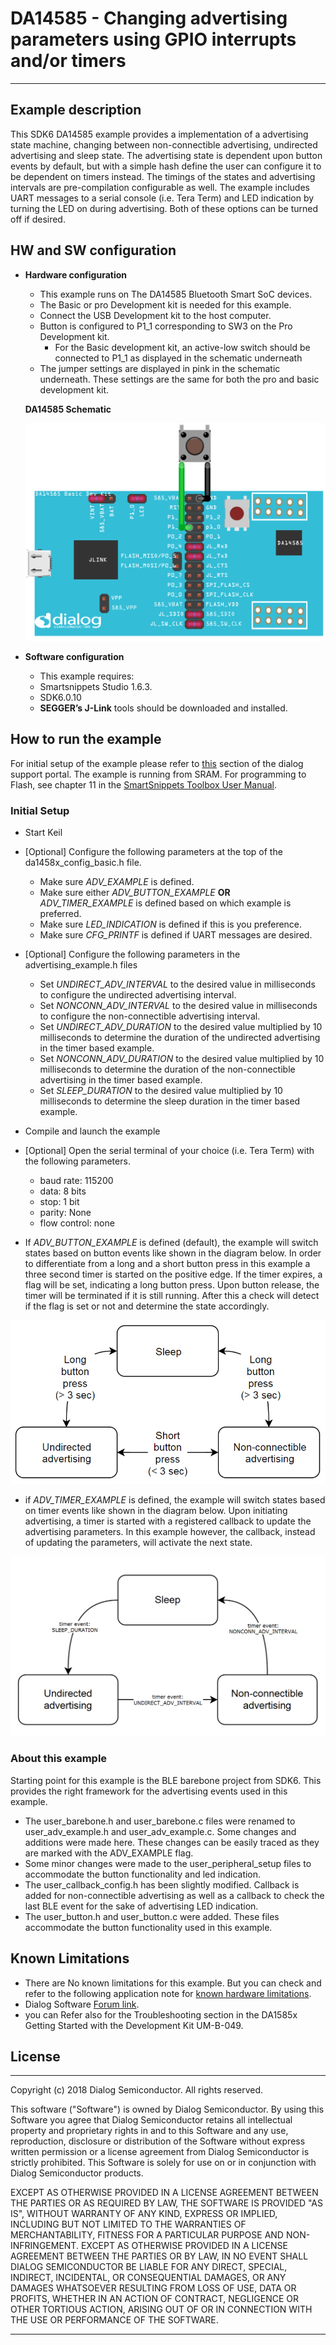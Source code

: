 # DA14585 - Changing advertising parameters using GPIO interrupts and/or timers

---


## Example description

This SDK6 DA14585 example provides a implementation of a advertising state machine, changing between non-connectible advertising, undirected advertising and sleep state. The advertising state is dependent upon button events by default, but with a simple hash define the user can configure it to be dependent on timers instead. The timings of the states and advertising intervals are pre-compilation configurable as well. The example includes UART messages to a serial console (i.e. Tera Term) and LED indication by turning the LED on during advertising. Both of these options can be turned off if desired.
## HW and SW configuration


* **Hardware configuration**

	- This example runs on The DA14585 Bluetooth Smart SoC devices.
	- The Basic or pro Development kit is needed for this example.
	- Connect the USB Development kit to the host computer.
	- Button is configured to P1_1 corresponding to SW3 on the Pro Development kit.
		- For the Basic development kit, an active-low switch should be connected to P1_1 as displayed in the schematic underneath
	- The jumper settings are displayed in pink in the schematic underneath. These settings are the same for both the pro and basic development kit.

	**DA14585 Schematic**

	![breadboard](assets/advertising_example_schematic.png)


* **Software configuration**

	- This example requires:
    * Smartsnippets Studio 1.6.3.
    * SDK6.0.10
	- **SEGGER’s J-Link** tools should be downloaded and installed.


## How to run the example

For initial setup of the example please refer to [this](https://support.dialog-semiconductor.com/resource/da1458x-example-setup) section of the dialog support portal.
The example is running from SRAM. For programming to Flash, see chapter 11 in the [SmartSnippets Toolbox User Manual](https://support.dialog-semiconductor.com/resource/um-b-083-smartsnippets-toolbox-user-manual).

### Initial Setup

 - Start Keil
 - [Optional] Configure the following parameters at the top of the da1458x_config_basic.h file.
 	- Make sure *ADV_EXAMPLE* is defined.
 	- Make sure either *ADV_BUTTON_EXAMPLE* **OR** *ADV_TIMER_EXAMPLE* is defined based on which example is preferred.
 	- Make sure *LED_INDICATION* is defined if this is you preference.
 	- Make sure *CFG_PRINTF*  is defined if UART messages are desired.


 - [Optional] Configure the following parameters in the advertising_example.h files
 	- Set *UNDIRECT_ADV_INTERVAL* to the desired value in milliseconds to configure the undirected advertising interval.
 	- Set *NONCONN_ADV_INTERVAL* to the desired value in milliseconds to configure the non-connectible advertising interval.
 	- Set *UNDIRECT_ADV_DURATION* to the desired value multiplied by 10 milliseconds to determine the duration of the undirected advertising in the timer based example.
 	- Set *NONCONN_ADV_DURATION* to the desired value multiplied by 10 milliseconds to determine the duration of the non-connectible advertising in the timer based example.
 	- Set *SLEEP_DURATION* to the desired value multiplied by 10 milliseconds to determine the sleep duration in the timer based example.


 - Compile and launch the example

 - [Optional] Open the serial terminal of your choice (i.e. Tera Term) with the following parameters.
	- baud rate: 115200
	- data: 8 bits
	- stop: 1 bit
	- parity: None
	- flow  control: none

- If *ADV_BUTTON_EXAMPLE* is defined (default), the example will switch states based on button events like shown in the diagram below. In order to differentiate from a long and a short button press in this example a three second timer is started on the positive edge. If the timer expires, a flag will be set, indicating a long button press. Upon button release, the timer will be terminated if it is still running. After this a check will detect if the flag is set or not and determine the state accordingly.

![adv_button_diagram](assets/adv_button_diagram.png)

- if *ADV_TIMER_EXAMPLE* is defined, the example will switch states based on timer events like shown in the diagram below. Upon initiating advertising, a timer is started with a registered callback to update the advertising parameters. In this example however, the callback, instead of updating the parameters, will activate the next state.

![adv_timer_diagram](assets/adv_timer_diagram.png)


### About this example
Starting point for this example is the BLE barebone project from SDK6. This provides the right framework for the advertising events used in this example.
- The user_barebone.h and user_barebone.c files were renamed to user_adv_example.h and user_adv_example.c. Some changes and additions were made here. These changes can be easily traced as they are marked with the ADV_EXAMPLE flag.
- Some minor changes were made to the user_peripheral_setup files to accommodate the button functionality and led indication.
- The user_callback_config.h has been slightly modified. Callback is added for non-connectible advertising as well as a callback to check the last BLE event for the sake of advertising LED indication.
- The user_button.h and user_button.c were added. These files accommodate the button functionality used in this example.


## Known Limitations


- There are No known limitations for this example. But you can check and refer to the following application note for
[known hardware limitations](https://support.dialog-semiconductor.com/system/files/resources/DA1458x-KnownLimitations_2018_02_06.pdf "known hardware limitations").
- Dialog Software [Forum link](https://support.dialog-semiconductor.com/forums).
- you can Refer also for the Troubleshooting section in the DA1585x Getting Started with the Development Kit UM-B-049.


## License


**************************************************************************************

 Copyright (c) 2018 Dialog Semiconductor. All rights reserved.

 This software ("Software") is owned by Dialog Semiconductor. By using this Software
 you agree that Dialog Semiconductor retains all intellectual property and proprietary
 rights in and to this Software and any use, reproduction, disclosure or distribution
 of the Software without express written permission or a license agreement from Dialog
 Semiconductor is strictly prohibited. This Software is solely for use on or in
 conjunction with Dialog Semiconductor products.

 EXCEPT AS OTHERWISE PROVIDED IN A LICENSE AGREEMENT BETWEEN THE PARTIES OR AS
 REQUIRED BY LAW, THE SOFTWARE IS PROVIDED "AS IS", WITHOUT WARRANTY OF ANY KIND,
 EXPRESS OR IMPLIED, INCLUDING BUT NOT LIMITED TO THE WARRANTIES OF MERCHANTABILITY,
 FITNESS FOR A PARTICULAR PURPOSE AND NON-INFRINGEMENT. EXCEPT AS OTHERWISE PROVIDED
 IN A LICENSE AGREEMENT BETWEEN THE PARTIES OR BY LAW, IN NO EVENT SHALL DIALOG
 SEMICONDUCTOR BE LIABLE FOR ANY DIRECT, SPECIAL, INDIRECT, INCIDENTAL, OR
 CONSEQUENTIAL DAMAGES, OR ANY DAMAGES WHATSOEVER RESULTING FROM LOSS OF USE, DATA OR
 PROFITS, WHETHER IN AN ACTION OF CONTRACT, NEGLIGENCE OR OTHER TORTIOUS ACTION,
 ARISING OUT OF OR IN CONNECTION WITH THE USE OR PERFORMANCE OF THE SOFTWARE.

**************************************************************************************
